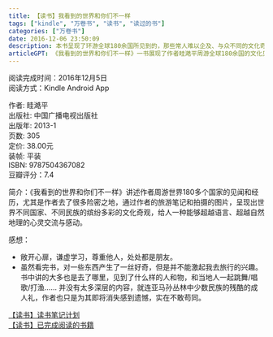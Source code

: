```yaml
---
title: 【读书】我看到的世界和你们不一样
tags: ["kindle", "万卷书", "读书", "读过的书"]
categories: ["万卷书"]
date: 2016-12-06 23:50:09
description: 本书呈现了环游全球180余国所见到的，那些常人难以企及、与众不同的文化奇观和生命故事。
articleGPT: 《我看到的世界和你们不一样》一书展现了作者眭澔平周游全球180余国的文化见闻，读者虽从中领悟到开放尊重的态度，但亦指出内容深度不足，未能激发其亲身旅行的兴趣。
---
```


阅读完成时间：2016年12月5日  
阅读方式：Kindle Android App  
  
作者: 眭澔平  
出版社: 中国广播电视出版社  
出版年: 2013-1  
页数: 305  
定价: 38.00元  
装帧: 平装  
ISBN: 9787504367082  
豆瓣评分：7.4

简介：《我看到的世界和你们不一样》讲述作者周游世界180多个国家的见闻和经历，尤其是作者去了很多险密之地，通过作者的旅游笔记和拍摄的图片，呈现出世界不同国家、不同民族的缤纷多彩的文化奇观，给人一种能够超越语言、超越自然地理的心灵交流与感动。

感想：

  * 敞开心扉，谦虚学习，尊重他人，处处都是朋友。
  * 虽然看完书，对一些东西产生了一丝好奇，但是并不能激起我去旅行的兴趣。书中讲的大多也是去了哪里，见到了什么样的人和物，和当地人一起跳舞/唱歌/打渔…… 并没有太多深层的内容，就连亚马孙丛林中少数民族的残酷的成人礼，作者也只是为其即将消失感到遗憾，实在不敢苟同。

[【读书】读书笔记计划](/posts/2016/1114/reading-plan)  
[【读书】已完成阅读的书籍](/posts/2017/0315/reading-done)
